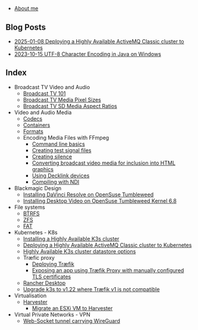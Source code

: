 # 

- [About me](about_me/)

## Blog Posts

- [2025-01-08 Deploying a Highly Available ActiveMQ Classic cluster to Kubernetes](blog/2025/01/08/ActiveMQ_Kubernetes/)
- [2023-10-15 UTF-8 Character Encoding in Java on Windows](blog/2023/10/15/Java_utf8_character_encoding_windows/)

## Index

- Broadcast TV Video and Audio
  - [Broadcast TV 101](broadcast_media/broadcast_media_101)
  - [Broadcast TV Media Pixel Sizes](broadcast_media/broadcast_media_pixel_sizes)
  - [Broadcast TV SD Media Aspect Ratios](broadcast_media/broadcast_tv_SD_aspect_ratios)
- Video and Audio Media
  - [Codecs](media/codecs)
  - [Containers](media/containers)
  - [Formats](media/formats)
  - Encoding Media Files with FFmpeg
    - [Command line basics](FFmpeg/command_line_basics)
    - [Creating test signal files](FFmpeg/creating_test_signal_files)
    - [Creating silence](FFmpeg/creating_silence)
    - [Converting broadcast video media for inclusion into HTML graphics](FFmpeg/broadcast_media_to_webm)
    - [Using Decklink devices](FFmpeg/using_decklink_devices)
    - [Compiling with NDI](FFmpeg/compiling_with_NDI)
- Blackmagic Design
  - [Installing DaVinci Resolve on OpenSuse Tumbleweed](BlackmagicDesign/DaVinci_Resolve/install_DaVinciResolve_on_OpenSuse_Tumbleweed)
  - [Installing Desktop Video on OpenSuse Tumbleweed Kernel 6.8](BlackmagicDesign/Desktop_Video/install_Desktop_Video_on_OpenSuse_Tumbleweed_Kernel_6.8)
- File systems
  - [BTRFS](filesystems/btrfs)
  - [ZFS](filesystems/zfs)
  - [FAT](filesystems/fat)
- Kubernetes - K8s
  - [Installing a Highly Available K3s cluster](kubernetes/k3s/deploying_ha_cluster)
  - [Deploying a Highly Available ActiveMQ Classic cluster to Kubernetes](blog/2025/01/08/ActiveMQ_Kubernetes/)
  - [Highly Available K3s cluster datastore options](kubernetes/k3s/cluster_database_options)
  - Træfic proxy
    - [Deploying Træfik](kubernetes/traefik/traefik_deployment_and_patching)
    - [Exposing an app using Træfik Proxy with manually configured TLS certificates](kubernetes/traefik/traefik_with_manual_certificates)
  - [Rancher Desktop](kubernetes/rancher_desktop/)
  - [Upgrade k3s to v1.22 where Træfik v1 is not compatible](kubernetes/k3s/upgrading_k3s_to_1.22+)
- Virtualisation
  - [Harvester](virtualisation/harvester/)
    - [Migrate an ESXi VM to Harvester](virtualisation/harvester/migrate_esxi_to_harvester)
- Virtual Private Networks - VPN
  - [Web-Socket tunnel carrying WireGuard](VPN/wstunnel_wireguard)
